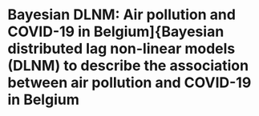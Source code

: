 # Bayesian DLNM: Air pollution and COVID-19 in Belgium]{Bayesian distributed lag non-linear models (DLNM) to describe the association between air pollution and COVID-19 in Belgium
